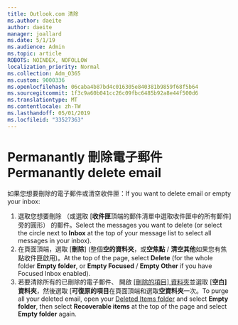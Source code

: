 ```yaml
---
title: Outlook.com 清除
ms.author: daeite
author: daeite
manager: joallard
ms.date: 5/1/19
ms.audience: Admin
ms.topic: article
ROBOTS: NOINDEX, NOFOLLOW
localization_priority: Normal
ms.collection: Adm_O365
ms.custom: 9000336
ms.openlocfilehash: 06caba4b87bd4c016305e840381b9859f68f5b64
ms.sourcegitcommit: 1f3c9a60b041cc26c09fbc6485b92a8e44f500d6
ms.translationtype: MT
ms.contentlocale: zh-TW
ms.lasthandoff: 05/01/2019
ms.locfileid: "33527363"
---
```

# <a name="permanantly-delete-email"></a><span data-ttu-id="36d44-102">Permanantly 刪除電子郵件</span><span class="sxs-lookup"><span data-stu-id="36d44-102">Permanantly delete email</span></span>

<span data-ttu-id="36d44-103">如果您想要刪除的電子郵件或清空收件匣：</span><span class="sxs-lookup"><span data-stu-id="36d44-103">If you want to delete email or empty your inbox:</span></span>

1. <span data-ttu-id="36d44-104">選取您想要刪除 （或選取 [**收件匣**頂端的郵件清單中選取收件匣中的所有郵件] 旁的圓形） 的郵件。</span><span class="sxs-lookup"><span data-stu-id="36d44-104">Select the messages you want to delete (or select the circle next to **Inbox** at the top of your message list to select all messages in your inbox).</span></span>
1. <span data-ttu-id="36d44-105">在頁面頂端，選取 [**刪除**] (整個**空的資料夾**，或**空焦點** / **清空其他**如果您有焦點收件匣啟用)。</span><span class="sxs-lookup"><span data-stu-id="36d44-105">At the top of the page, select **Delete** (for the whole folder **Empty folder**, or **Empty Focused** / **Empty Other** if you have Focused Inbox enabled).</span></span>
1. <span data-ttu-id="36d44-106">若要清除所有的已刪除的電子郵件、 開啟 [[刪除的項目] 資料夾](https://outlook.live.com/mail/deleteditems)並選取 [**空白] 資料夾**，然後選取 [**可復原的項目**在頁面頂端和選取**空資料夾**一次。</span><span class="sxs-lookup"><span data-stu-id="36d44-106">To purge all your deleted email, open your [Deleted Items folder](https://outlook.live.com/mail/deleteditems) and select **Empty folder**, then select **Recoverable items** at the top of the page and select **Empty folder** again.</span></span>